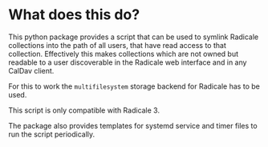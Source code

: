 # What does this do?
This python package provides a script that can be used to
symlink Radicale collections into the path of all users, that
have read access to that collection. Effectively this makes collections
which are not owned but readable to a user discoverable in the Radicale
web interface and in any CalDav client.

For this to work the `multifilesystem` storage backend for Radicale has to be used.

This script is only compatible with Radicale 3.

The package also provides templates for systemd service and timer files to run
the script periodically.

